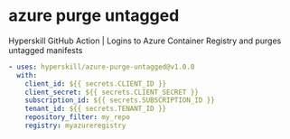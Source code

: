 # azure purge untagged
Hyperskill GitHub Action | Logins to Azure Container Registry and purges untagged manifests

```yaml
- uses: hyperskill/azure-purge-untagged@v1.0.0
  with:
    client_id: ${{ secrets.CLIENT_ID }}
    client_secret: ${{ secrets.CLIENT_SECRET }}
    subscription_id: ${{ secrets.SUBSCRIPTION_ID }}
    tenant_id: ${{ secrets.TENANT_ID }}
    repository_filter: my_repo
    registry: myazureregistry
```
